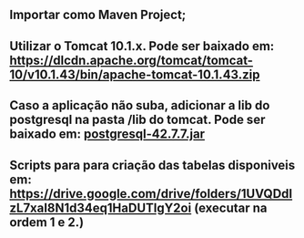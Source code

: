 ## Importar como Maven Project;
## Utilizar o Tomcat 10.1.x. Pode ser baixado em: https://dlcdn.apache.org/tomcat/tomcat-10/v10.1.43/bin/apache-tomcat-10.1.43.zip
## Caso a aplicação não suba, adicionar a lib do postgresql na pasta /lib do tomcat. Pode ser baixado em: [postgresql-42.7.7.jar](https://jdbc.postgresql.org/download/)
## Scripts para para criação das tabelas disponiveis em: https://drive.google.com/drive/folders/1UVQDdIzL7xaI8N1d34eq1HaDUTlgY2oi (executar na ordem 1 e 2.)
